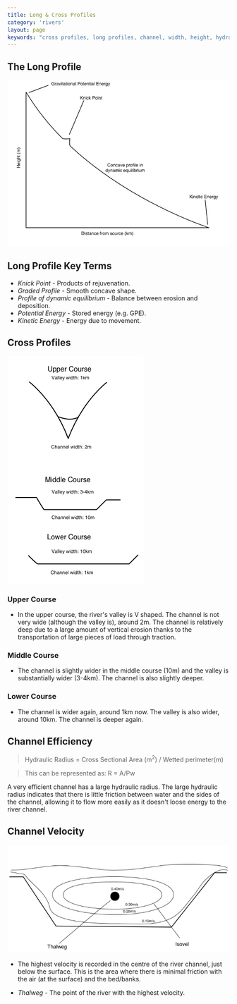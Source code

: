 ```yaml
---
title: Long & Cross Profiles
category: 'rivers'
layout: page
keywords: "cross profiles, long profiles, channel, width, height, hydraulic radius, middle course, lower course, velocity, thalweg"
---
```


## The Long Profile

![](/Images/rivers/longProfileGraph.png)

## Long Profile Key Terms

- _Knick Point_ - Products of rejuvenation. 
- _Graded Profile_ - Smooth concave shape.
- _Profile of dynamic equilibrium_ - Balance between erosion and deposition.
- _Potential Energy_ - Stored energy (e.g. GPE).
- _Kinetic Energy_ - Energy due to movement. 

Cross Profiles
--------------

![](/Images/rivers/riverCrossProfiles.png)

### Upper Course

- In the upper course, the river's valley is V shaped. The channel is not very wide (although the valley is), around 2m. The channel is relatively deep due to a large amount of vertical erosion thanks to the transportation of large pieces of load through traction. 

### Middle Course

- The channel is slightly wider in the middle course (10m) and the valley is substantially wider (3-4km). The channel is also slightly deeper.

### Lower Course

- The channel is wider again, around 1km now. The valley is also wider, around 10km. The channel is deeper again. 

## Channel Efficiency

> Hydraulic Radius = Cross Sectional Area (m<sup>2</sup>) / Wetted perimeter(m)

>This can be represented as: R = A/Pw

A very efficient channel has a large hydraulic radius. The large hydraulic radius indicates that there is little friction between water and the sides of the channel, allowing it to flow more easily as it doesn't loose energy to the river channel.

## Channel Velocity

![](/Images/rivers/channelVelocityIsovel.png)

- The highest velocity is recorded in the centre of the river channel, just below the surface. This is the area where there is minimal friction with the air (at the surface) and the bed/banks.

- _Thalweg_ - The point of the river with the highest velocity.  